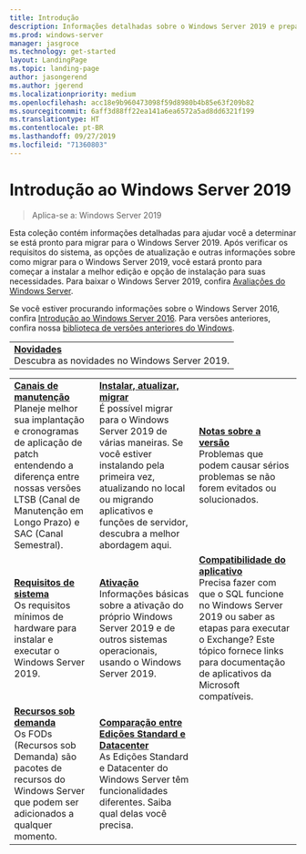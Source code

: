 ```yaml
---
title: Introdução
description: Informações detalhadas sobre o Windows Server 2019 e preparação para implantar, atualizar ou migrar.
ms.prod: windows-server
manager: jasgroce
ms.technology: get-started
layout: LandingPage
ms.topic: landing-page
author: jasongerend
ms.author: jgerend
ms.localizationpriority: medium
ms.openlocfilehash: acc18e9b960473098f59d8980b4b85e63f209b82
ms.sourcegitcommit: 6aff3d88ff22ea141a6ea6572a5ad8dd6321f199
ms.translationtype: HT
ms.contentlocale: pt-BR
ms.lasthandoff: 09/27/2019
ms.locfileid: "71360803"
---
```

# <a name="get-started-with-windows-server-2019"></a>Introdução ao Windows Server 2019

> Aplica-se a: Windows Server 2019

Esta coleção contém informações detalhadas para ajudar você a determinar se está pronto para migrar para o Windows Server 2019. Após verificar os requisitos do sistema, as opções de atualização e outras informações sobre como migrar para o Windows Server 2019, você estará pronto para começar a instalar a melhor edição e opção de instalação para suas necessidades. Para baixar o Windows Server 2019, confira [Avaliações do Windows Server](https://www.microsoft.com/evalcenter/evaluate-windows-server-2019).

Se você estiver procurando informações sobre o Windows Server 2016, confira [Introdução ao Windows Server 2016](../get-started/server-basics.md). Para versões anteriores, confira nossa [biblioteca de versões anteriores do Windows](https://docs.microsoft.com/previous-versions/windows/).

|       | 
|   -   | 
| [**Novidades**](whats-new-19.md)<br>Descubra as novidades no Windows Server 2019. |

|       |        |        |
|   -   |   -    |   -    |
| [**Canais de manutenção**](servicing-channels-19.md) <br>Planeje melhor sua implantação e cronogramas de aplicação de patch entendendo a diferença entre nossas versões LTSB (Canal de Manutenção em Longo Prazo) e SAC (Canal Semestral). | [**Instalar, atualizar, migrar**](install-upgrade-migrate-19.md) <br>É possível migrar para o Windows Server 2019 de várias maneiras. Se você estiver instalando pela primeira vez, atualizando no local ou migrando aplicativos e funções de servidor, descubra a melhor abordagem aqui. | [**Notas sobre a versão**](rel-notes-19.md) <br>Problemas que podem causar sérios problemas se não forem evitados ou solucionados.   |
| [**Requisitos de sistema**](sys-reqs-19.md) <br>Os requisitos mínimos de hardware para instalar e executar o Windows Server 2019. | [**Ativação**](activation-19.md) <br>Informações básicas sobre a ativação do próprio Windows Server 2019 e de outros sistemas operacionais, usando o Windows Server 2019.  | [**Compatibilidade do aplicativo**](app-compat-19.md)<br>Precisa fazer com que o SQL funcione no Windows Server 2019 ou saber as etapas para executar o Exchange? Este tópico fornece links para documentação de aplicativos da Microsoft compatíveis. |
| [**Recursos sob demanda**](install-fod-19.md)<br>Os FODs (Recursos sob Demanda) são pacotes de recursos do Windows Server que podem ser adicionados a qualquer momento. |  [**Comparação entre Edições Standard e Datacenter**](editions-comparison-19.md)<br>As Edições Standard e Datacenter do Windows Server têm funcionalidades diferentes. Saiba qual delas você precisa. |
